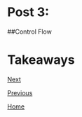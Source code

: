 # Post 3:


##Control Flow 


# Takeaways


[Next](blog4.md)

[Previous](blog2.md)

[Home](../README.md)